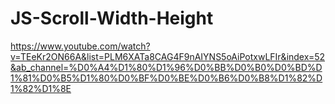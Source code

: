 # JS-Scroll-Width-Height
https://www.youtube.com/watch?v=TEeKr2ON66A&list=PLM6XATa8CAG4F9nAIYNS5oAiPotxwLFIr&index=52&ab_channel=%D0%A4%D1%80%D1%96%D0%BB%D0%B0%D0%BD%D1%81%D0%B5%D1%80%D0%BF%D0%BE%D0%B6%D0%B8%D1%82%D1%82%D1%8E
